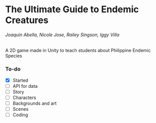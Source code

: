 # The Ultimate Guide to Endemic Creatures
###### Joaquin Abella, Nicole Jose, Railey Singson, Iggy Villa
A 2D game made in Unity to teach students about Philippine Endemic Species

### To-do
- [x] Started
- [ ] API for data
- [ ] Story
- [ ] Characters
- [ ] Backgrounds and art
- [ ] Scenes
- [ ] Coding
